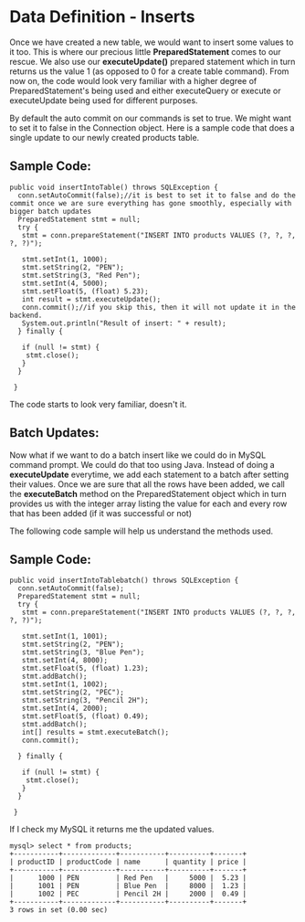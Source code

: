# Data Definition - Inserts

Once we have created a new table, we would want to insert some values to it too. This is where our precious little **PreparedStatement** comes to our rescue. We also use our **executeUpdate()** prepared statement which in turn returns us the value 1 (as opposed to 0 for a create table command). From now on, the code would look very familiar with a higher degree of PreparedStatement's being used and either executeQuery or execute or executeUpdate being used for different purposes.

By default the auto commit on our commands is set to true. We might want to set it to false in the Connection object. Here is a sample code that does a single update to our newly created products table.

## Sample Code:
```
public void insertIntoTable() throws SQLException {
  conn.setAutoCommit(false);//it is best to set it to false and do the commit once we are sure everything has gone smoothly, especially with bigger batch updates
  PreparedStatement stmt = null;
  try {
   stmt = conn.prepareStatement("INSERT INTO products VALUES (?, ?, ?, ?, ?)");

   stmt.setInt(1, 1000);
   stmt.setString(2, "PEN");
   stmt.setString(3, "Red Pen");
   stmt.setInt(4, 5000);
   stmt.setFloat(5, (float) 5.23);
   int result = stmt.executeUpdate();
   conn.commit();//if you skip this, then it will not update it in the backend. 
   System.out.println("Result of insert: " + result);
  } finally {

   if (null != stmt) {
    stmt.close();
   }
  }

 }
```

The code starts to look very familiar, doesn't it. 

## Batch Updates:
Now what if we want to do a batch insert like we could do in MySQL command prompt. We could do that too using Java. Instead of doing a **executeUpdate** everytime, we add each statement to a batch after setting their values. Once we are sure that all the rows have been added, we call the **executeBatch** method on the PreparedStatement object which in turn provides us with the integer array listing the value for each and every row that has been added (if it was successful or not)

The following code sample will help us understand the methods used.

## Sample Code:
```
public void insertIntoTablebatch() throws SQLException {
  conn.setAutoCommit(false);
  PreparedStatement stmt = null;
  try {
   stmt = conn.prepareStatement("INSERT INTO products VALUES (?, ?, ?, ?, ?)");

   stmt.setInt(1, 1001);
   stmt.setString(2, "PEN");
   stmt.setString(3, "Blue Pen");
   stmt.setInt(4, 8000);
   stmt.setFloat(5, (float) 1.23);
   stmt.addBatch();
   stmt.setInt(1, 1002);
   stmt.setString(2, "PEC");
   stmt.setString(3, "Pencil 2H");
   stmt.setInt(4, 2000);
   stmt.setFloat(5, (float) 0.49);
   stmt.addBatch();
   int[] results = stmt.executeBatch();
   conn.commit();

  } finally {

   if (null != stmt) {
    stmt.close();
   }
  }

 }
```
If I check my MySQL it returns me the updated values.

```
mysql> select * from products;
+-----------+-------------+-----------+----------+-------+
| productID | productCode | name      | quantity | price |
+-----------+-------------+-----------+----------+-------+
|      1000 | PEN         | Red Pen   |     5000 |  5.23 |
|      1001 | PEN         | Blue Pen  |     8000 |  1.23 |
|      1002 | PEC         | Pencil 2H |     2000 |  0.49 |
+-----------+-------------+-----------+----------+-------+
3 rows in set (0.00 sec)
```
